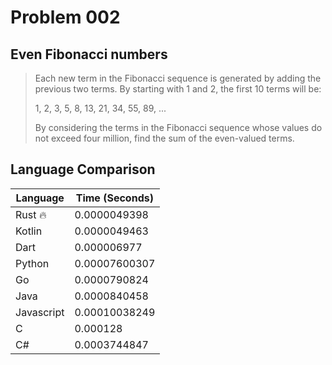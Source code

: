 # Problem 002

## Even Fibonacci numbers

>Each new term in the Fibonacci sequence is generated by adding the previous two terms. By starting with 1 and 2, the first 10 terms will be:
>
>1, 2, 3, 5, 8, 13, 21, 34, 55, 89, ...
>
>By considering the terms in the Fibonacci sequence whose values do not exceed four million, find the sum of the even-valued terms.

## Language Comparison

| Language   | Time (Seconds)        |
| ---------- | --------------------- |
| Rust 🔥    | 0.0000049398          |
| Kotlin     | 0.0000049463          |
| Dart       | 0.000006977           |
| Python     | 0.00007600307         |
| Go         | 0.0000790824          |
| Java       | 0.0000840458          |
| Javascript | 0.00010038249         |
| C          | 0.000128              |
| C#         | 0.0003744847          |
